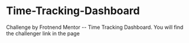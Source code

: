 # Time-Tracking-Dashboard
Challenge by Frotnend Mentor -- Time Tracking Dashboard. You will find the challenger link in the page
